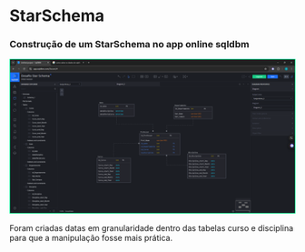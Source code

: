 # StarSchema
### Construção de um StarSchema no app online sqldbm
![StarSchema](https://github.com/FlavioFMBorges/StarSchema/blob/main/StarSchema_FB.png)

Foram criadas datas em granularidade dentro das tabelas curso e disciplina para que a manipulação fosse mais prática.
